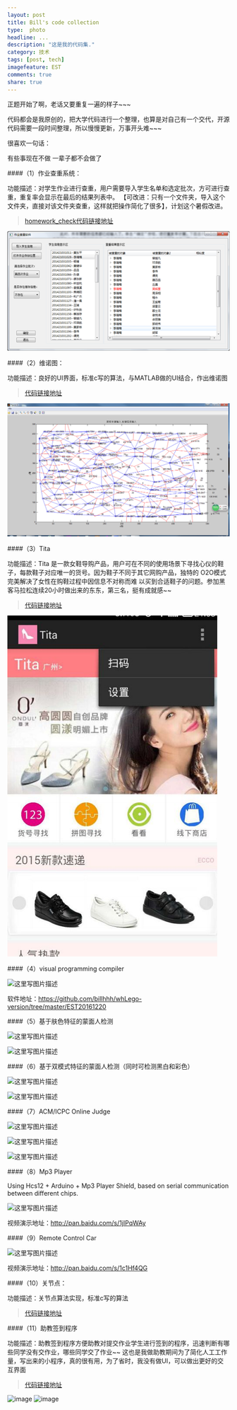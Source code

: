```yaml
---
layout: post
title: Bill's code collection
type:  photo
headline: ...
description: "这是我的代码集."
category: 技术
tags: [post, tech]
imagefeature: EST
comments: true
share: true
---
```



正题开始了啊，老话又要重复一遍的样子~~~

代码都会是我原创的，把大学代码进行一个整理，也算是对自己有一个交代，开源代码需要一段时间整理，所以慢慢更新，万事开头难~~~ 

很喜欢一句话：

有些事现在不做 一辈子都不会做了

####（1）作业查重系统：

功能描述：对学生作业进行查重，用户需要导入学生名单和选定批次，方可进行查重，重复率会显示在最后的结果列表中。
【可改进：只有一个文件夹，导入这个文件夹，直接对该文件夹查重，这样就把操作简化了很多】，计划这个暑假改进。

> [ homework_check代码链接地址 ](https://github.com/billhhh/whcode_organizer/tree/master/homework_check)

![image](https://raw.githubusercontent.com/billhhh/whblog/gh-pages/resource/whcode/homework_show.png)


####（2）维诺图：

功能描述：良好的UI界面，标准c写的算法，与MATLAB做的UI结合，作出维诺图

> [ 代码链接地址 ](https://github.com/billhhh/whcode_organizer/tree/master/whVoronoi)

![image](https://raw.githubusercontent.com/billhhh/whblog/gh-pages/resource/whcode/whVoronoi_show.jpg)

####（3）Tita

功能描述：Tita 是一款女鞋导购产品，用户可在不同的使用场景下寻找心仪的鞋子，每款鞋子对应唯一的货号。因为鞋子不同于其它网购产品，独特的 O2O模式完美解决了女性在购鞋过程中因信息不对称而难
以买到合适鞋子的问题。参加黑客马拉松连续20小时做出来的东东，第三名，挺有成就感~~

> [ 代码链接地址 ](https://github.com/billhhh/whcode_organizer/tree/master/whTita)

![image](https://raw.githubusercontent.com/billhhh/whblog/gh-pages/resource/whcode/whTita_show.png)

####（4）visual programming compiler

![这里写图片描述](http://img.blog.csdn.net/20170109161325174?watermark/2/text/aHR0cDovL2Jsb2cuY3Nkbi5uZXQvU2N5dGhlNjY2/font/5a6L5L2T/fontsize/400/fill/I0JBQkFCMA==/dissolve/70/gravity/SouthEast)

软件地址：https://github.com/billhhh/whLego-version/tree/master/EST20161220

####（5）基于肤色特征的蒙面人检测

![这里写图片描述](http://img.blog.csdn.net/20170109161038181?watermark/2/text/aHR0cDovL2Jsb2cuY3Nkbi5uZXQvU2N5dGhlNjY2/font/5a6L5L2T/fontsize/400/fill/I0JBQkFCMA==/dissolve/70/gravity/SouthEast)

![这里写图片描述](http://img.blog.csdn.net/20170109161029431?watermark/2/text/aHR0cDovL2Jsb2cuY3Nkbi5uZXQvU2N5dGhlNjY2/font/5a6L5L2T/fontsize/400/fill/I0JBQkFCMA==/dissolve/70/gravity/SouthEast)

####（6）基于双模式特征的蒙面人检测（同时可检测黑白和彩色）

![这里写图片描述](http://img.blog.csdn.net/20170109162440648?watermark/2/text/aHR0cDovL2Jsb2cuY3Nkbi5uZXQvU2N5dGhlNjY2/font/5a6L5L2T/fontsize/400/fill/I0JBQkFCMA==/dissolve/70/gravity/SouthEast)

![这里写图片描述](http://img.blog.csdn.net/20170109162449273?watermark/2/text/aHR0cDovL2Jsb2cuY3Nkbi5uZXQvU2N5dGhlNjY2/font/5a6L5L2T/fontsize/400/fill/I0JBQkFCMA==/dissolve/70/gravity/SouthEast)

####（7）ACM/ICPC Online Judge

![这里写图片描述](http://img.blog.csdn.net/20170109161045244?watermark/2/text/aHR0cDovL2Jsb2cuY3Nkbi5uZXQvU2N5dGhlNjY2/font/5a6L5L2T/fontsize/400/fill/I0JBQkFCMA==/dissolve/70/gravity/SouthEast)

![这里写图片描述](http://img.blog.csdn.net/20170109161052861?watermark/2/text/aHR0cDovL2Jsb2cuY3Nkbi5uZXQvU2N5dGhlNjY2/font/5a6L5L2T/fontsize/400/fill/I0JBQkFCMA==/dissolve/70/gravity/SouthEast)

![这里写图片描述](http://img.blog.csdn.net/20170109161100510?watermark/2/text/aHR0cDovL2Jsb2cuY3Nkbi5uZXQvU2N5dGhlNjY2/font/5a6L5L2T/fontsize/400/fill/I0JBQkFCMA==/dissolve/70/gravity/SouthEast)

####（8）Mp3 Player

Using Hcs12 + Arduino + Mp3 Player Shield, based on serial communication between different chips.

![这里写图片描述](http://img.blog.csdn.net/20170109164357203?watermark/2/text/aHR0cDovL2Jsb2cuY3Nkbi5uZXQvU2N5dGhlNjY2/font/5a6L5L2T/fontsize/400/fill/I0JBQkFCMA==/dissolve/70/gravity/SouthEast)

视频演示地址：http://pan.baidu.com/s/1jIPqWAy

####（9）Remote Control Car

![这里写图片描述](http://img.blog.csdn.net/20170109164408969?watermark/2/text/aHR0cDovL2Jsb2cuY3Nkbi5uZXQvU2N5dGhlNjY2/font/5a6L5L2T/fontsize/400/fill/I0JBQkFCMA==/dissolve/70/gravity/SouthEast)

视频演示地址：http://pan.baidu.com/s/1c1Hf4QG

####（10）关节点：

功能描述：关节点算法实现，标准c写的算法

> [ 代码链接地址 ](https://github.com/billhhh/whcode_organizer/tree/master/whArticulat)

####（11）助教签到程序

功能描述：助教签到程序方便助教对提交作业学生进行签到的程序，迅速判断有哪些同学没有交作业，哪些同学交了作业~~
这也是我做助教期间为了简化人工工作量，写出来的小程序，真的很有用，为了省时，我没有做UI，可以做出更好的交互界面

> [ 代码链接地址 ](https://github.com/billhhh/whcode_organizer/tree/master/teacherAssistant)

![image](https://raw.githubusercontent.com/billhhh/whcode_organizer/master/teacherAssistant/img/2.png)
![image](https://raw.githubusercontent.com/billhhh/whcode_organizer/master/teacherAssistant/img/3.png)
